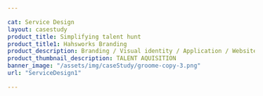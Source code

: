 ```yaml
---

cat: Service Design
layout: casestudy
product_title: Simplifying talent hunt
product_title1: Hahsworks Branding
product_description: Branding / Visual identity / Application / Website
product_thumbnail_description: TALENT AQUISITION
banner_image: "/assets/img/caseStudy/groome-copy-3.png"
url: "ServiceDesign1"

---
```


